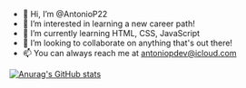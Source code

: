 - 👋 Hi, I’m @AntonioP22
- 👀 I’m interested in learning a new career path!
- 🌱 I’m currently learning HTML, CSS, JavaScript
- 💞️ I’m looking to collaborate on anything that's out there!
- 📫 You can always reach me at antoniopdev@icloud.com




[![Anurag's GitHub stats](https://github-readme-stats.vercel.app/api?username=AntonioP22&count_private=true,&show_icons=true,&theme=tokyonight)](https://github.com/anuraghazra/github-readme-stats)

